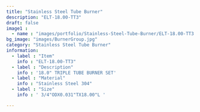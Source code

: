 ```yaml
---
title: "Stainless Steel Tube Burner"
description: "ELT-18.00-TT3"
draft: false
image1 : 
  - name : "images/portfolio/Stainless-Steel-Tube-Burner/ELT-18.00-TT3.jpg"
bg_image: "images/BurnerGroup.jpg"
category: "Stainless Steel Tube Burner"
information:
  - label : "Item"
    info : "ELT-18.00-TT3"
  - label : "Description"
    info : '18.0" TRIPLE TUBE BURNER SET'
  - label : "Material"
    info : "Stainless Steel 304"
  - label : "Size"
    info : ' 3/4"ODX0.031"TX18.00"L '

---
```

